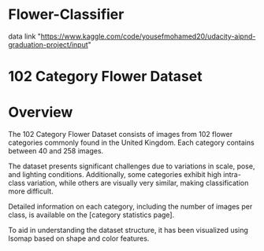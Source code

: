 # Flower-Classifier
data link "https://www.kaggle.com/code/yousefmohamed20/udacity-aipnd-graduation-project/input"
# 102 Category Flower Dataset
# Overview
The 102 Category Flower Dataset consists of images from 102 flower categories commonly found in the United Kingdom. Each category contains between 40 and 258 images.

The dataset presents significant challenges due to variations in scale, pose, and lighting conditions. Additionally, some categories exhibit high intra-class variation, while others are visually very similar, making classification more difficult.

Detailed information on each category, including the number of images per class, is available on the [category statistics page].

To aid in understanding the dataset structure, it has been visualized using Isomap based on shape and color features.
